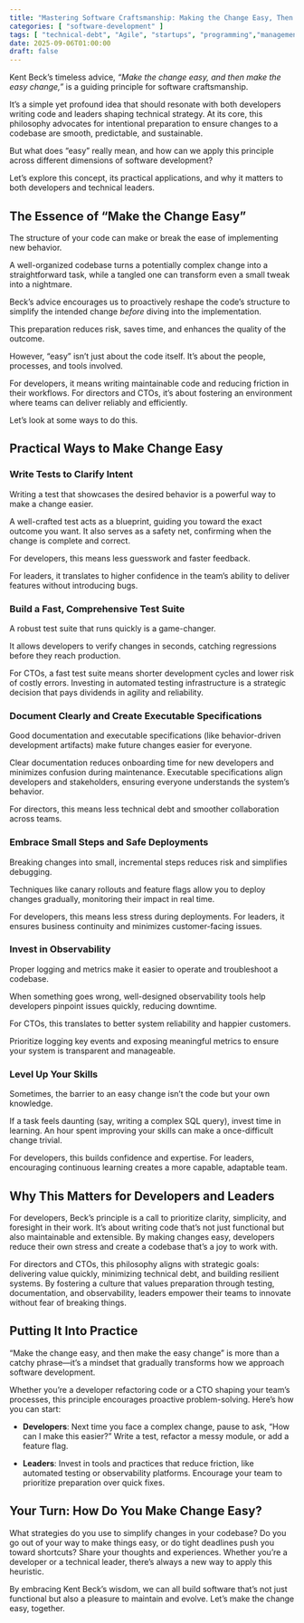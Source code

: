 ```yaml
---
title: "Mastering Software Craftsmanship: Making the Change Easy, Then Making the Easy Change"
categories: [ "software-development" ]
tags: [ "technical-debt", "Agile", "startups", "programming","management" ]
date: 2025-09-06T01:00:00
draft: false
---
```


Kent Beck’s timeless advice, *“Make the change easy, and then make the easy change,”* is a guiding principle for software craftsmanship.

It’s a simple yet profound idea that should resonate with both developers writing code and leaders shaping technical strategy. At its core, this philosophy advocates for intentional preparation to ensure changes to a codebase are smooth, predictable, and sustainable.

But what does “easy” really mean, and how can we apply this principle across different dimensions of software development?

Let’s explore this concept, its practical applications, and why it matters to both developers and technical leaders.

## The Essence of “Make the Change Easy”

The structure of your code can make or break the ease of implementing new behavior.

A well-organized codebase turns a potentially complex change into a straightforward task, while a tangled one can transform even a small tweak into a nightmare.

Beck’s advice encourages us to proactively reshape the code’s structure to simplify the intended change *before* diving into the implementation.

This preparation reduces risk, saves time, and enhances the quality of the outcome.

However, “easy” isn’t just about the code itself. It’s about the people, processes, and tools involved.

For developers, it means writing maintainable code and reducing friction in their workflows. For directors and CTOs, it’s about fostering an environment where teams can deliver reliably and efficiently.

Let’s look at some ways to do this.

## Practical Ways to Make Change Easy

### Write Tests to Clarify Intent

Writing a test that showcases the desired behavior is a powerful way to make a change easier.

A well-crafted test acts as a blueprint, guiding you toward the exact outcome you want. It also serves as a safety net, confirming when the change is complete and correct.

For developers, this means less guesswork and faster feedback.

For leaders, it translates to higher confidence in the team’s ability to deliver features without introducing bugs.

### Build a Fast, Comprehensive Test Suite

A robust test suite that runs quickly is a game-changer.

It allows developers to verify changes in seconds, catching regressions before they reach production.

For CTOs, a fast test suite means shorter development cycles and lower risk of costly errors. Investing in automated testing infrastructure is a strategic decision that pays dividends in agility and reliability.

### Document Clearly and Create Executable Specifications

Good documentation and executable specifications (like behavior-driven development artifacts) make future changes easier for everyone.

Clear documentation reduces onboarding time for new developers and minimizes confusion during maintenance. Executable specifications align developers and stakeholders, ensuring everyone understands the system’s behavior.

For directors, this means less technical debt and smoother collaboration across teams.

### Embrace Small Steps and Safe Deployments

Breaking changes into small, incremental steps reduces risk and simplifies debugging.

Techniques like canary rollouts and feature flags allow you to deploy changes gradually, monitoring their impact in real time.

For developers, this means less stress during deployments. For leaders, it ensures business continuity and minimizes customer-facing issues.

### Invest in Observability

Proper logging and metrics make it easier to operate and troubleshoot a codebase.

When something goes wrong, well-designed observability tools help developers pinpoint issues quickly, reducing downtime.

For CTOs, this translates to better system reliability and happier customers. 

Prioritize logging key events and exposing meaningful metrics to ensure your system is transparent and manageable.

### Level Up Your Skills

Sometimes, the barrier to an easy change isn’t the code but your own knowledge.

If a task feels daunting (say, writing a complex SQL query), invest time in learning. An hour spent improving your skills can make a once-difficult change trivial.

For developers, this builds confidence and expertise. For leaders, encouraging continuous learning creates a more capable, adaptable team.

## Why This Matters for Developers and Leaders

For developers, Beck’s principle is a call to prioritize clarity, simplicity, and foresight in their work. It’s about writing code that’s not just functional but also maintainable and extensible. By making changes easy, developers reduce their own stress and create a codebase that’s a joy to work with.

For directors and CTOs, this philosophy aligns with strategic goals: delivering value quickly, minimizing technical debt, and building resilient systems. By fostering a culture that values preparation through testing, documentation, and observability, leaders empower their teams to innovate without fear of breaking things.

## Putting It Into Practice

“Make the change easy, and then make the easy change” is more than a catchy phrase—it’s a mindset that gradually transforms how we approach software development.

Whether you’re a developer refactoring code or a CTO shaping your team’s processes, this principle encourages proactive problem-solving. Here’s how you can start:

- **Developers**: Next time you face a complex change, pause to ask, “How can I make this easier?” Write a test, refactor a messy module, or add a feature flag.

- **Leaders**: Invest in tools and practices that reduce friction, like automated testing or observability platforms. Encourage your team to prioritize preparation over quick fixes.

## Your Turn: How Do You Make Change Easy?

What strategies do you use to simplify changes in your codebase? Do you go out of your way to make things easy, or do tight deadlines push you toward shortcuts? Share your thoughts and experiences. Whether you’re a developer or a technical leader, there’s always a new way to apply this heuristic.

By embracing Kent Beck’s wisdom, we can all build software that’s not just functional but also a pleasure to maintain and evolve. Let’s make the change easy, together.
